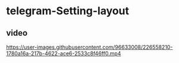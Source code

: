 # telegram-Setting-layout
## video 

https://user-images.githubusercontent.com/96633008/226558210-1780a16a-217b-4622-ace6-2533c8f46ff0.mp4
